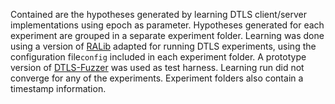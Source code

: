 Contained are the hypotheses generated by learning DTLS client/server implementations using epoch as parameter.
Hypotheses generated for each experiment are grouped in a separate experiment folder.
Learning was done using a version of [RALib](https://bitbucket.org/learnlib/ralib/src/72de7940283a835fbe912f19eae09f4d29c903df/) adapted for running DTLS experiments, using the configuration file`config` included in each experiment folder.
A prototype version of [DTLS-Fuzzer](https://gitlab.com/pfg666/dtls-fuzzer/-/tree/71e00baef25ea59185f49b9659cd1e9d35f6fdb0) was used as test harness.
Learning run did not converge for any of the experiments.
Experiment folders also contain a timestamp information.
